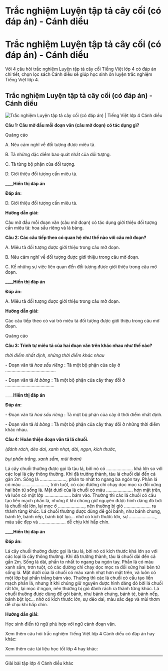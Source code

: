 # Trắc nghiệm Luyện tập tả cây cối (có đáp án) - Cánh diều

# Trắc nghiệm Luyện tập tả cây cối (có đáp án) - Cánh diều

Với 4 câu hỏi trắc nghiệm Luyện tập tả cây cối Tiếng Việt lớp 4 có đáp án chi tiết, chọn lọc sách Cánh diều sẽ giúp học sinh ôn luyện trắc nghiệm Tiếng Việt lớp 4.

## Trắc nghiệm Luyện tập tả cây cối (có đáp án) - Cánh diều

![Trắc nghiệm Luyện tập tả cây cối \(có đáp án\) | Tiếng Việt lớp 4 Cánh diều](https://vietjack.com/tieng-viet-4-cd/images/trac-nghiem-viet-luyen-tap-ta-cay-coi-250590.PNG)

**Câu 1: Câu mở đầu mỗi đoạn văn (câu mở đoạn) có tác dụng gì?**

Quảng cáo

A. Nêu cảm nghĩ về đối tượng được miêu tả.

B. Tả những đặc điểm bao quát nhất của đối tượng.

C. Tả từng bộ phận của đối tượng.

D. Giới thiệu đối tượng cần miêu tả.

____**Hiển thị đáp án**

**Đáp án:**

D. Giới thiệu đối tượng cần miêu tả.

**Hướng dẫn giải:**

Câu mở đầu mỗi đoạn văn (câu mở đoạn) có tác dụng giới thiệu đối tượng cần miêu tả: hoa sầu riêng và lá bàng.

**Câu 2: Các câu tiếp theo có quan hệ như thế nào với câu mở đoạn?**

A. Miêu tả đối tượng được giới thiệu trong câu mở đoạn.

B. Nêu cảm nghĩ về đối tượng được giới thiệu trong câu mở đoạn.

C. Kể những sự việc liên quan đến đối tượng được giới thiệu trong câu mở đoạn.

____**Hiển thị đáp án**

**Đáp án:**

A. Miêu tả đối tượng được giới thiệu trong câu mở đoạn.

**Hướng dẫn giải:**

Các câu tiếp theo có vai trò miêu tả đối tượng được giới thiệu trong câu mở đoạn.

Quảng cáo

**Câu 3: Trình tự miêu tả của hai đoạn văn trên khác nhau như thế nào?**

_thời điểm nhất định, những thời điểm khác nhau_

\- Đoạn văn tả  _hoa sầu riêng_ : Tả một bộ phận của cây ở ………………………………….

\- Đoạn văn tả  _lá bàng_ : Tả một bộ phận của cây thay đổi ở …………………………………

____**Hiển thị đáp án**

**Đáp án:**

\- Đoạn văn tả  _hoa sầu riêng_ : Tả một bộ phận của cây ở thời điểm nhất định.

\- Đoạn văn tả  _lá bàng_ : Tả một bộ phận của cây thay đổi ở những thời điểm khác nhau.

**Câu 4: Hoàn thiện đoạn văn tả lá chuối.**

_(đánh rách, dẻo dai, xanh nhạt, dài, ngọn, kích thước,_

_bụi phấn trắng, xanh sẫm, mùi thơm)_

Lá cây chuối thường được gọi là tàu lá, bởi nó có ………………… khá lớn so với các loại lá cây thông thường. Khi đã trưởng thành, tàu lá chuối dài đến cả gần 2m. Sống lá …………………, phần to nhất to ngang ba ngón tay. Phần lá có màu …………………, trơn tuột, có các đường chỉ chạy dọc mọc ra đối xứng hai bên từ sống lá. Mặt dưới của lá chuối có màu ………………… hơn mặt trên, và luôn có một lớp ………………… bám vào. Thường thì các lá chuối có cấu tạo liền mạch phần lá, nhưng ít khi chúng giữ nguyên được hình dáng đó bởi lá chuối rất lớn, lại mọc ở …………………, nên thường bị gió ………………… ra thành từng khúc. Lá chuối thường được dùng để gói bánh, như bánh chưng, bánh tẻ, bánh nếp, bánh bột lọc… nhờ có kích thước lớn, sự …………………, màu sắc đẹp và ………………… dễ chịu khi hấp chín.

____**Hiển thị đáp án**

**Đáp án:**

Lá cây chuối thường được gọi là tàu lá, bởi nó có kích thước khá lớn so với các loại lá cây thông thường. Khi đã trưởng thành, tàu lá chuối dài đến cả gần 2m. Sống lá dài, phần to nhất to ngang ba ngón tay. Phần lá có màu xanh sẫm, trơn tuột, có các đường chỉ chạy dọc mọc ra đối xứng hai bên từ sống lá. Mặt dưới của lá chuối có màu xanh nhạt hơn mặt trên, và luôn có một lớp bụi phấn trắng bám vào. Thường thì các lá chuối có cấu tạo liền mạch phần lá, nhưng ít khi chúng giữ nguyên được hình dáng đó bởi lá chuối rất lớn, lại mọc ở ngọn, nên thường bị gió đánh rách ra thành từng khúc. Lá chuối thường được dùng để gói bánh, như bánh chưng, bánh tẻ, bánh nếp, bánh bột lọc… nhờ có kích thước lớn, sự dẻo dai, màu sắc đẹp và mùi thơm dễ chịu khi hấp chín.

**Hướng dẫn giải:**

Học sinh điền từ ngữ phù hợp với ngữ cảnh đoạn văn.

Xem thêm câu hỏi trắc nghiệm Tiếng Việt lớp 4 Cánh diều có đáp án hay khác:

Xem thêm các tài liệu học tốt lớp 4 hay khác:

* * *

Giải bài tập lớp 4 Cánh diều khác
